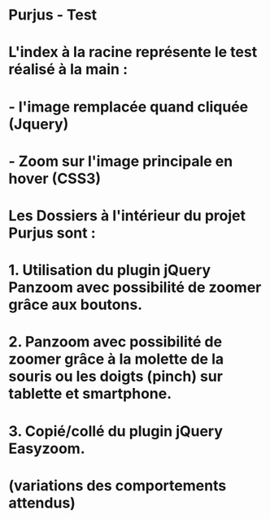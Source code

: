 # Purjus - Test

# L'index à la racine représente le test réalisé à la main :
# - l'image remplacée quand cliquée (Jquery)
# - Zoom sur l'image principale en hover (CSS3)

# Les Dossiers à l'intérieur du projet Purjus sont :

# 1. Utilisation du plugin jQuery Panzoom avec possibilité de zoomer grâce aux boutons.

# 2. Panzoom avec possibilité de zoomer grâce à la molette de la souris ou les doigts (pinch) sur tablette et smartphone.

# 3. Copié/collé du plugin jQuery Easyzoom.
#	(variations des comportements attendus)

